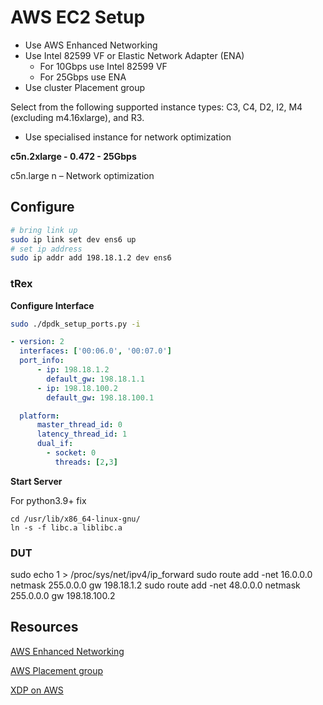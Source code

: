 # AWS EC2 Setup


* Use AWS Enhanced Networking
* Use Intel 82599 VF or Elastic Network Adapter (ENA)
    * For 10Gbps use Intel 82599 VF 
    * For 25Gbps use ENA
* Use cluster Placement group

Select from the following supported instance types: 
C3, C4, D2, I2, M4 (excluding m4.16xlarge), and R3.

* Use specialised instance for network optimization 


**c5n.2xlarge - 0.472 - 25Gbps**


c5n.large 
n – Network optimization




## Configure

```bash
# bring link up
sudo ip link set dev ens6 up
# set ip address
sudo ip addr add 198.18.1.2 dev ens6
```

### tRex

**Configure Interface**
```bash
sudo ./dpdk_setup_ports.py -i
```

```yaml
- version: 2
  interfaces: ['00:06.0', '00:07.0']
  port_info:
      - ip: 198.18.1.2
        default_gw: 198.18.1.1
      - ip: 198.18.100.2
        default_gw: 198.18.100.1

  platform:
      master_thread_id: 0
      latency_thread_id: 1
      dual_if:
        - socket: 0
          threads: [2,3]
```

**Start Server**

For python3.9+ fix
```
cd /usr/lib/x86_64-linux-gnu/
ln -s -f libc.a liblibc.a
```


### DUT

sudo echo 1 > /proc/sys/net/ipv4/ip_forward
sudo route add -net 16.0.0.0 netmask 255.0.0.0 gw 198.18.1.2
sudo route add -net 48.0.0.0 netmask 255.0.0.0 gw 198.18.100.2


## Resources

[AWS Enhanced Networking](https://aws.amazon.com/premiumsupport/knowledge-center/enable-configure-enhanced-networking/)

[AWS Placement group](https://docs.aws.amazon.com/AWSEC2/latest/UserGuide/placement-groups.html)

[XDP on AWS](https://trying2adult.com/what-is-xdp-and-how-do-you-use-it-in-linux-amazon-ec2-example/)